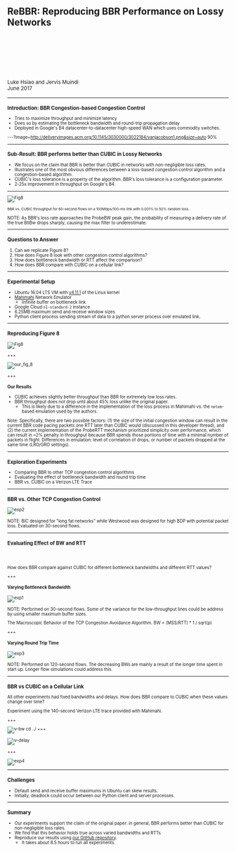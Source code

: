 ## ReBBR: Reproducing BBR Performance on Lossy Networks

<br>
<br>
<br>
<br>
<br>

<small>Luke Hsiao and Jervis Muindi</small>  
<small>June 2017<small>

---

### Introduction: BBR Congestion-based Congestion Control  

- Tries to maximize throughput and minimize latency
- Does so by estimating the bottleneck bandwidth and round-trip propagation
  delay
- Deployed in Google's B4 datacenter-to-datacenter high-speed WAN which uses
  commodity switches.

---?image=http://deliveryimages.acm.org/10.1145/3030000/3022184/vanjacobson1.png&size=auto 90%


---

### Sub-Result: BBR performs better than CUBIC in Lossy Networks  
- We focus on the claim that BBR is better than CUBIC in networks with
  non-negligible loss rates.
- Illustrates one of the most obvious differences between a loss-based
  congestion control algorithm and a congestion-based algorithm.
- CUBIC's loss tolerance is a property of the algorithm. BBR's loss tolerance
  is a configuration parameter.
- 2-25x improvement in throughput on Google's B4.

---

![Fig8](http://deliveryimages.acm.org/10.1145/3030000/3022184/vanjacobson8.png)

<small>
BBR vs. CUBIC throughput for 60-second flows on a 100Mbps/100-ms link with
0.001% to 50% random loss.
</small>

NOTE:
As BBR's loss rate approaches the ProbeBW peak gain, the probability of
measuring a delivery rate of the true BtlBw drops sharply, causing the max
filter to underestimate.

---

### Questions to Answer

1. Can we replicate Figure 8?
2. How does Figure 8 look with other congestion control algorithms?
3. How does bottleneck bandwidth or RTT affect the comparison?
4. How does BBR compare with CUBIC on a cellular link?

---

### Experimental Setup  
- Ubuntu 16.04 LTS VM with [v4.11.1](http://kernel.ubuntu.com/~kernel-ppa/mainline/v4.11.1/) of the Linux kernel
- [Mahimahi](http://mahimahi.mit.edu/) Network Emulator
  - Infinite buffer on bottleneck link
- Google Cloud `n1-standard-2` instance
- 6.25MB maximum send and receive window sizes
- Python client process sending stream of data to a python server process over emulated link.

---

### Reproducing Figure 8

![Fig8](http://deliveryimages.acm.org/10.1145/3030000/3022184/vanjacobson8.png)

+++

![our_fig_8](mahimahi/figures/figure8.png)

+++
#### Our Results
- CUBIC achieves slightly better throughput than BBR for extremely low loss rates.
- BBR throughput does not drop until about 45% loss unlike the original paper.
    - This is likely due to a difference in the implementation of the loss
      process in Mahimahi vs. the `netem`-based emulation used by the authors.

Note:
Specifically, there are two possible factors: (1) the size of the initial
congestion window can result in the current BBR code pacing packets one RTT
later than CUBIC would (discussed in this developer thread), and (2) the
current implementation of the ProbeRTT mechanism prioritized simplicity over
performance, which can result in ~2% penalty in throughput because BBR spends
those portions of time with a minimal number of packets in flight.
Differences in emulation: level of correlation of drops, or number of packets
dropped at the same time (LRO/GRO settings).

---

### Exploration Experiments
- Comparing BBR to other TCP congestion control algorithms
- Evaluating the effect of bottleneck bandwidth and round trip time
- BBR vs. CUBIC on a Verizon LTE Trace

---

### BBR vs. Other TCP Congestion Control

![exp2](mahimahi/figures/experiment2.png)

NOTE:
BIC designed for "long fat networks" while Westwood was designed
for high BDP with potential packet loss. Evaluated on 30-second flows.

---

### Evaluating Effect of BW and RTT

<br>
<br>

How does BBR compare against CUBIC for different bottleneck bandwidths
and different RTT values?

+++
#### Varying Bottleneck Bandwidth

![exp1](mahimahi/figures/experiment1.png)

NOTE:
Performed on 30-second flows. Some of the variance for the low-throughput
lines could be address by using smaller maximum buffer sizes.

The Macroscopic Behavior of the TCP Congestion Avoidance Algorithm.
BW < (MSS/RTT) * 1 / sqrt(p)

+++
#### Varying Round Trip Time

![exp3](mahimahi/figures/experiment3.png)

NOTE:
Performed on 120-second flows. The decreasing BWs are mainly a result of the
longer time spent in start up. Longer flow simulations could address this.

---
### BBR vs CUBIC on a Cellular Link

All other experiments had fixed bandwidths and delays. How does BBR compare to
CUBIC when these values change over time?

Experiment using the 140-second Verizon LTE trace provided with Mahimahi.

+++

![v-bw](mahimahi/figures/verizon-bw.png)
cd ../
+++

![v-delay](mahimahi/figures/verizon-delay.png)

+++

![exp4](mahimahi/figures/experiment4.png)

---

### Challenges
- Default send and receive buffer maximums in Ubuntu can skew results.
- Initially, deadlock could occur between our Python client and server processes.

---

### Summary
- Our experiments support the claim of the original paper: in general, BBR
  performs better than CUBIC for non-negligible loss rates.
- We find that this behavior holds true across varied bandwidths and RTTs
- Reproduce our results using [our GitHub repository](https://github.com/jervisfm/rebbr#step-by-step-instructions).
  - It takes about 8.5 hours to run all experiments.
